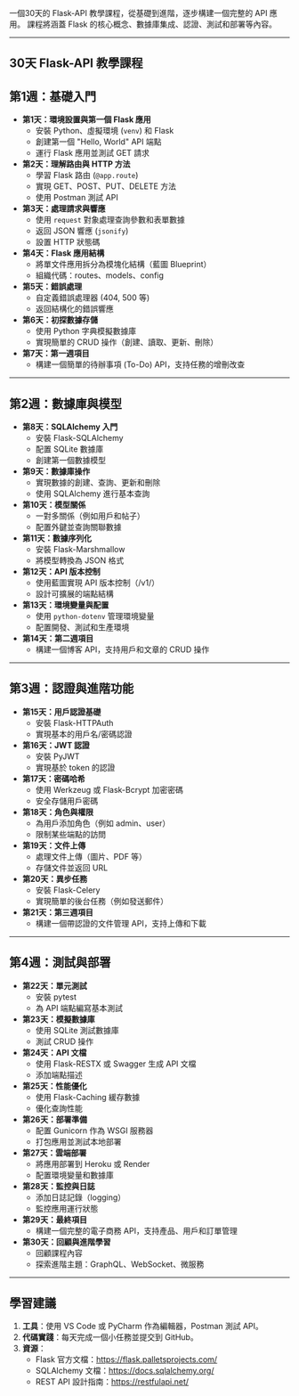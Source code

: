 一個30天的 Flask-API 教學課程，從基礎到進階，逐步構建一個完整的 API 應用。
課程將涵蓋 Flask 的核心概念、數據庫集成、認證、測試和部署等內容。

---

## **30天 Flask-API 教學課程**

## **第1週：基礎入門**
- **第1天：環境設置與第一個 Flask 應用**
  - 安裝 Python、虛擬環境 (`venv`) 和 Flask
  - 創建第一個 "Hello, World" API 端點
  - 運行 Flask 應用並測試 GET 請求
- **第2天：理解路由與 HTTP 方法**
  - 學習 Flask 路由 (`@app.route`)
  - 實現 GET、POST、PUT、DELETE 方法
  - 使用 Postman 測試 API
- **第3天：處理請求與響應**
  - 使用 `request` 對象處理查詢參數和表單數據
  - 返回 JSON 響應 (`jsonify`)
  - 設置 HTTP 狀態碼
- **第4天：Flask 應用結構**
  - 將單文件應用拆分為模塊化結構（藍圖 Blueprint）
  - 組織代碼：routes、models、config
- **第5天：錯誤處理**
  - 自定義錯誤處理器 (404, 500 等)
  - 返回結構化的錯誤響應
- **第6天：初探數據存儲**
  - 使用 Python 字典模擬數據庫
  - 實現簡單的 CRUD 操作（創建、讀取、更新、刪除）
- **第7天：第一週項目**
  - 構建一個簡單的待辦事項 (To-Do) API，支持任務的增刪改查

---

## **第2週：數據庫與模型**
- **第8天：SQLAlchemy 入門**
  - 安裝 Flask-SQLAlchemy
  - 配置 SQLite 數據庫
  - 創建第一個數據模型
- **第9天：數據庫操作**
  - 實現數據的創建、查詢、更新和刪除
  - 使用 SQLAlchemy 進行基本查詢
- **第10天：模型關係**
  - 一對多關係（例如用戶和帖子）
  - 配置外鍵並查詢關聯數據
- **第11天：數據序列化**
  - 安裝 Flask-Marshmallow
  - 將模型轉換為 JSON 格式
- **第12天：API 版本控制**
  - 使用藍圖實現 API 版本控制（/v1/）
  - 設計可擴展的端點結構
- **第13天：環境變量與配置**
  - 使用 `python-dotenv` 管理環境變量
  - 配置開發、測試和生產環境
- **第14天：第二週項目**
  - 構建一個博客 API，支持用戶和文章的 CRUD 操作

---

## **第3週：認證與進階功能**
- **第15天：用戶認證基礎**
  - 安裝 Flask-HTTPAuth
  - 實現基本的用戶名/密碼認證
- **第16天：JWT 認證**
  - 安裝 PyJWT
  - 實現基於 token 的認證
- **第17天：密碼哈希**
  - 使用 Werkzeug 或 Flask-Bcrypt 加密密碼
  - 安全存儲用戶密碼
- **第18天：角色與權限**
  - 為用戶添加角色（例如 admin、user）
  - 限制某些端點的訪問
- **第19天：文件上傳**
  - 處理文件上傳（圖片、PDF 等）
  - 存儲文件並返回 URL
- **第20天：異步任務**
  - 安裝 Flask-Celery
  - 實現簡單的後台任務（例如發送郵件）
- **第21天：第三週項目**
  - 構建一個帶認證的文件管理 API，支持上傳和下載

---

## **第4週：測試與部署**
- **第22天：單元測試**
  - 安裝 pytest
  - 為 API 端點編寫基本測試
- **第23天：模擬數據庫**
  - 使用 SQLite 測試數據庫
  - 測試 CRUD 操作
- **第24天：API 文檔**
  - 使用 Flask-RESTX 或 Swagger 生成 API 文檔
  - 添加端點描述
- **第25天：性能優化**
  - 使用 Flask-Caching 緩存數據
  - 優化查詢性能
- **第26天：部署準備**
  - 配置 Gunicorn 作為 WSGI 服務器
  - 打包應用並測試本地部署
- **第27天：雲端部署**
  - 將應用部署到 Heroku 或 Render
  - 配置環境變量和數據庫
- **第28天：監控與日誌**
  - 添加日誌記錄（logging）
  - 監控應用運行狀態
- **第29天：最終項目**
  - 構建一個完整的電子商務 API，支持產品、用戶和訂單管理
- **第30天：回顧與進階學習**
  - 回顧課程內容
  - 探索進階主題：GraphQL、WebSocket、微服務

---

## **學習建議**
1. **工具**：使用 VS Code 或 PyCharm 作為編輯器，Postman 測試 API。
2. **代碼實踐**：每天完成一個小任務並提交到 GitHub。
3. **資源**：
   - Flask 官方文檔：https://flask.palletsprojects.com/
   - SQLAlchemy 文檔：https://docs.sqlalchemy.org/
   - REST API 設計指南：https://restfulapi.net/
